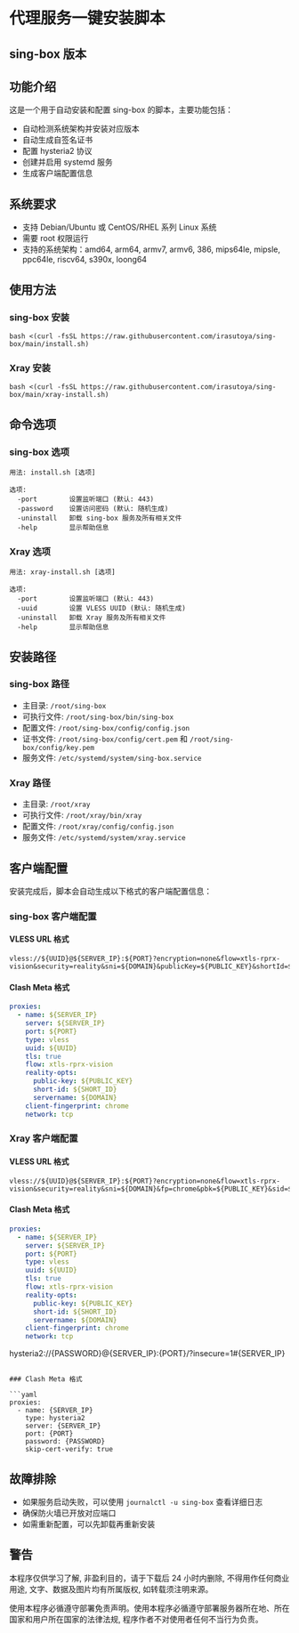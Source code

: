 # 代理服务一键安装脚本

## sing-box 版本

## 功能介绍

这是一个用于自动安装和配置 sing-box 的脚本，主要功能包括：

- 自动检测系统架构并安装对应版本
- 自动生成自签名证书
- 配置 hysteria2 协议
- 创建并启用 systemd 服务
- 生成客户端配置信息

## 系统要求

- 支持 Debian/Ubuntu 或 CentOS/RHEL 系列 Linux 系统
- 需要 root 权限运行
- 支持的系统架构：amd64, arm64, armv7, armv6, 386, mips64le, mipsle, ppc64le, riscv64, s390x, loong64

## 使用方法

### sing-box 安装

```shell
bash <(curl -fsSL https://raw.githubusercontent.com/irasutoya/sing-box/main/install.sh)
```

### Xray 安装

```shell
bash <(curl -fsSL https://raw.githubusercontent.com/irasutoya/sing-box/main/xray-install.sh)
```

## 命令选项

### sing-box 选项

```shell
用法: install.sh [选项]

选项:
  -port        设置监听端口 (默认: 443)
  -password    设置访问密码 (默认: 随机生成)
  -uninstall   卸载 sing-box 服务及所有相关文件
  -help        显示帮助信息
```

### Xray 选项

```shell
用法: xray-install.sh [选项]

选项:
  -port        设置监听端口 (默认: 443)
  -uuid        设置 VLESS UUID (默认: 随机生成)
  -uninstall   卸载 Xray 服务及所有相关文件
  -help        显示帮助信息
```

## 安装路径

### sing-box 路径

- 主目录: `/root/sing-box`
- 可执行文件: `/root/sing-box/bin/sing-box`
- 配置文件: `/root/sing-box/config/config.json`
- 证书文件: `/root/sing-box/config/cert.pem` 和 `/root/sing-box/config/key.pem`
- 服务文件: `/etc/systemd/system/sing-box.service`

### Xray 路径

- 主目录: `/root/xray`
- 可执行文件: `/root/xray/bin/xray`
- 配置文件: `/root/xray/config/config.json`
- 服务文件: `/etc/systemd/system/xray.service`

## 客户端配置

安装完成后，脚本会自动生成以下格式的客户端配置信息：

### sing-box 客户端配置

#### VLESS URL 格式

```
vless://${UUID}@${SERVER_IP}:${PORT}?encryption=none&flow=xtls-rprx-vision&security=reality&sni=${DOMAIN}&publicKey=${PUBLIC_KEY}&shortId=${SHORT_ID}#${SERVER_IP}
```

#### Clash Meta 格式

```yaml
proxies:
  - name: ${SERVER_IP}
    server: ${SERVER_IP}
    port: ${PORT}
    type: vless
    uuid: ${UUID}
    tls: true
    flow: xtls-rprx-vision
    reality-opts:
      public-key: ${PUBLIC_KEY}
      short-id: ${SHORT_ID}
      servername: ${DOMAIN}
    client-fingerprint: chrome
    network: tcp
```

### Xray 客户端配置

#### VLESS URL 格式

```
vless://${UUID}@${SERVER_IP}:${PORT}?encryption=none&flow=xtls-rprx-vision&security=reality&sni=${DOMAIN}&fp=chrome&pbk=${PUBLIC_KEY}&sid=${SHORT_ID}#${SERVER_IP}
```

#### Clash Meta 格式

```yaml
proxies:
  - name: ${SERVER_IP}
    server: ${SERVER_IP}
    port: ${PORT}
    type: vless
    uuid: ${UUID}
    tls: true
    flow: xtls-rprx-vision
    reality-opts:
      public-key: ${PUBLIC_KEY}
      short-id: ${SHORT_ID}
      servername: ${DOMAIN}
    client-fingerprint: chrome
    network: tcp

```
hysteria2://{PASSWORD}@{SERVER_IP}:{PORT}/?insecure=1#{SERVER_IP}
```

### Clash Meta 格式

```yaml
proxies:
  - name: {SERVER_IP}
    type: hysteria2
    server: {SERVER_IP}
    port: {PORT}
    password: {PASSWORD}
    skip-cert-verify: true
```

## 故障排除

- 如果服务启动失败，可以使用 `journalctl -u sing-box` 查看详细日志
- 确保防火墙已开放对应端口
- 如需重新配置，可以先卸载再重新安装

## 警告

本程序仅供学习了解, 非盈利目的，请于下载后 24 小时内删除, 不得用作任何商业用途, 文字、数据及图片均有所属版权, 如转载须注明来源。

使用本程序必循遵守部署免责声明。使用本程序必循遵守部署服务器所在地、所在国家和用户所在国家的法律法规, 程序作者不对使用者任何不当行为负责。
